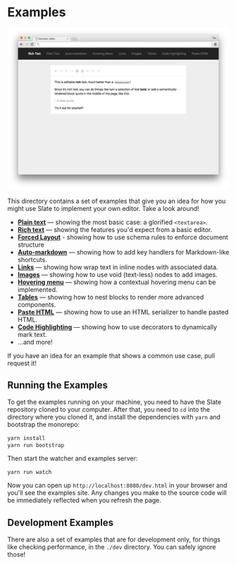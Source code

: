 
# Examples

![](../docs/images/preview.png)

This directory contains a set of examples that give you an idea for how you might use Slate to implement your own editor. Take a look around!

- [**Plain text**](./plain-text) — showing the most basic case: a glorified `<textarea>`.
- [**Rich text**](./rich-text) — showing the features you'd expect from a basic editor.
- [**Forced Layout**](./forced-layout) - showing how to use schema rules to enforce document structure
- [**Auto-markdown**](./auto-markdown) — showing how to add key handlers for Markdown-like shortcuts.
- [**Links**](./links) — showing how wrap text in inline nodes with associated data.
- [**Images**](./images) — showing how to use void (text-less) nodes to add images.
- [**Hovering menu**](./hovering-menu) — showing how a contextual hovering menu can be implemented.
- [**Tables**](./tables) — showing how to nest blocks to render more advanced components.
- [**Paste HTML**](./paste-html) — showing how to use an HTML serializer to handle pasted HTML.
- [**Code Highlighting**](./code-highlighting) — showing how to use decorators to dynamically mark text.
- ...and more!

If you have an idea for an example that shows a common use case, pull request it!


## Running the Examples

To get the examples running on your machine, you need to have the Slate repository cloned to your computer. After that, you need to `cd` into the directory where you cloned it, and install the dependencies with `yarn` and bootstrap the monorepo:

```
yarn install
yarn run bootstrap
```

Then start the watcher and examples server:

```
yarn run watch
```

Now you can open up `http://localhost:8080/dev.html` in your browser and you'll see the examples site. Any changes you make to the source code will be immediately reflected when you refresh the page.


## Development Examples

There are also a set of examples that are for development only, for things like checking performance, in the `./dev` directory. You can safely ignore those!
